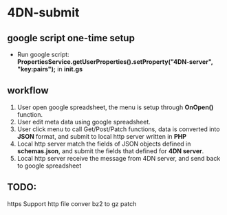 # 4DN-submit

## google script one-time setup
  * Run google script: **PropertiesService.getUserProperties().setProperty("4DN-server", "key:pairs");** in **init.gs**

## workflow
  1.  User open google spreadsheet, the menu is setup through **OnOpen()** function.
  2.  User edit meta data using google spreadsheet.
  3.  User click menu to call Get/Post/Patch functions, data is converted into **JSON** format, and submit to local http server written in **PHP**
  4.  Local http server match the fields of JSON objects defined in **schemas.json**, and submit the fields that defined for **4DN server**.
  5.  Local http server receive the message from 4DN server, and send back to google spreadsheet

## TODO:
  https
  Support http file
  conver bz2 to gz
  patch
